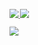 <p align="left"> 
  <a href="https://github.com/anuraghazra/github-readme-stats">
    <img src="https://github-readme-stats.vercel.app/api?username=errir503&count_private=true&show_icons=true&hide=prs,issues,contribs&title_color=402c25&icon_color=ed7785&text_color=402c25&bg_color=fcd3d3&border_color=402c25" />
  </a>
  <a href="https://github.com/anuraghazra/github-readme-stats">
    <img src="https://github-readme-stats.vercel.app/api/top-langs/?username=errir503&&layout=compact&title_color=402c25&text_color=402c25&bg_color=fcd3d3&border_color=402c25" />
  </a>
</p>
<a href="https://github.com/ryo-ma/github-profile-trophy">
  <img align="left" src="https://github-profile-trophy-errir.vercel.app/?username=errir503&title=Commit,Repositories,Stars,Followers&margin-w=18" />
</a>
